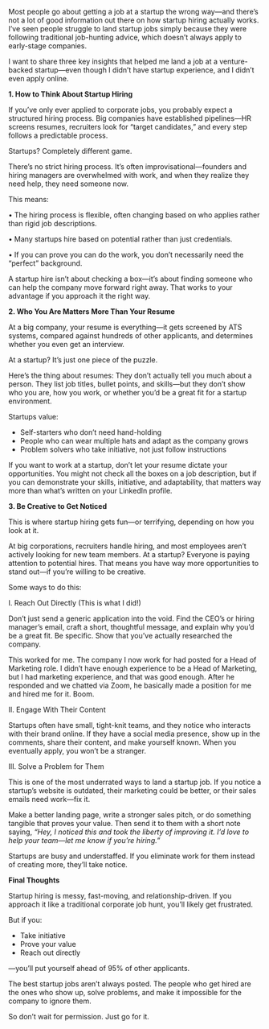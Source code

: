 Most people go about getting a job at a startup the wrong way—and there’s not a lot of good information out there on how startup hiring actually works. I’ve seen people struggle to land startup jobs simply because they were following traditional job-hunting advice, which doesn’t always apply to early-stage companies.

I want to share three key insights that helped me land a job at a venture-backed startup—even though I didn’t have startup experience, and I didn’t even apply online.

**1\. How to Think About Startup Hiring**

If you’ve only ever applied to corporate jobs, you probably expect a structured hiring process. Big companies have established pipelines—HR screens resumes, recruiters look for “target candidates,” and every step follows a predictable process.

Startups? Completely different game.

There’s no strict hiring process. It’s often improvisational—founders and hiring managers are overwhelmed with work, and when they realize they need help, they need someone now.

This means:

• The hiring process is flexible, often changing based on who applies rather than rigid job descriptions.

• Many startups hire based on potential rather than just credentials.

• If you can prove you can do the work, you don’t necessarily need the “perfect” background.

A startup hire isn’t about checking a box—it’s about finding someone who can help the company move forward right away. That works to your advantage if you approach it the right way.

**2\. Who You Are Matters More Than Your Resume**

At a big company, your resume is everything—it gets screened by ATS systems, compared against hundreds of other applicants, and determines whether you even get an interview.

At a startup? It’s just one piece of the puzzle.

Here’s the thing about resumes: They don’t actually tell you much about a person. They list job titles, bullet points, and skills—but they don’t show who you are, how you work, or whether you’d be a great fit for a startup environment.

Startups value:

* Self-starters who don’t need hand-holding  
* People who can wear multiple hats and adapt as the company grows  
* Problem solvers who take initiative, not just follow instructions

If you want to work at a startup, don’t let your resume dictate your opportunities. You might not check all the boxes on a job description, but if you can demonstrate your skills, initiative, and adaptability, that matters way more than what’s written on your LinkedIn profile.

**3\. Be Creative to Get Noticed**

This is where startup hiring gets fun—or terrifying, depending on how you look at it.

At big corporations, recruiters handle hiring, and most employees aren’t actively looking for new team members. At a startup? Everyone is paying attention to potential hires. That means you have way more opportunities to stand out—if you’re willing to be creative.

Some ways to do this:

I. Reach Out Directly (This is what I did\!)

Don’t just send a generic application into the void. Find the CEO’s or hiring manager’s email, craft a short, thoughtful message, and explain why you’d be a great fit. Be specific. Show that you’ve actually researched the company.

This worked for me. The company I now work for had posted for a Head of Marketing role. I didn’t have enough experience to be a Head of Marketing, but I had marketing experience, and that was good enough. After he responded and we chatted via Zoom, he basically made a position for me and hired me for it. Boom.

II. Engage With Their Content

Startups often have small, tight-knit teams, and they notice who interacts with their brand online. If they have a social media presence, show up in the comments, share their content, and make yourself known. When you eventually apply, you won’t be a stranger.

III. Solve a Problem for Them

This is one of the most underrated ways to land a startup job. If you notice a startup’s website is outdated, their marketing could be better, or their sales emails need work—fix it.

Make a better landing page, write a stronger sales pitch, or do something tangible that proves your value. Then send it to them with a short note saying, *“Hey, I noticed this and took the liberty of improving it. I’d love to help your team—let me know if you’re hiring.”*

Startups are busy and understaffed. If you eliminate work for them instead of creating more, they’ll take notice.

**Final Thoughts**

Startup hiring is messy, fast-moving, and relationship-driven. If you approach it like a traditional corporate job hunt, you’ll likely get frustrated.

But if you:

* Take initiative  
* Prove your value  
* Reach out directly

—you’ll put yourself ahead of 95% of other applicants.

The best startup jobs aren’t always posted. The people who get hired are the ones who show up, solve problems, and make it impossible for the company to ignore them.

So don’t wait for permission. Just go for it.

